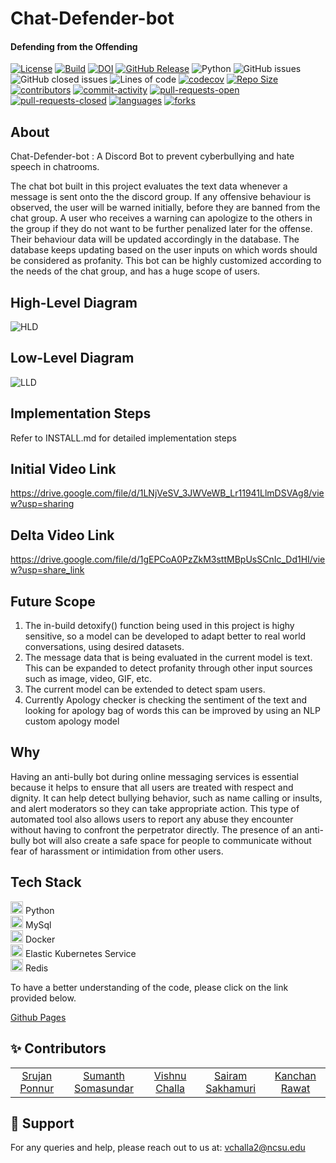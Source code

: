 # Chat-Defender-bot
#### Defending from the Offending

[![License](https://img.shields.io/badge/License-BSD_2--Clause-orange.svg)](https://opensource.org/licenses/BSD-2-Clause)
[![Build](https://github.com/vishnuchalla/chat-defender-bot/actions/workflows/python-app.yml/badge.svg)](https://github.com/vishnuchalla/chat-defender-bot/actions)
[![DOI](https://zenodo.org/badge/DOI/10.5281/zenodo.7397352.svg)](https://doi.org/10.5281/zenodo.7397352)
[![GitHub Release](https://img.shields.io/github/release/vishnuchalla/chat-defender-bot)](https://github.com/vishnuchalla/chat-defender-bot/releases/)
![Python](https://img.shields.io/badge/python-v3.8+-yellow.svg)
![GitHub issues](https://tinyurl.com/52bkfw3a)
![GitHub closed issues](https://tinyurl.com/3dzckf8p)
![Lines of code](https://img.shields.io/tokei/lines/github/vishnuchalla/chat-defender-bot)
[![codecov](https://codecov.io/gh/vishnuchalla/chat-defender-bot/branch/main/graph/badge.svg?token=h4F94IJMzj)](https://codecov.io/gh/vishnuchalla/chat-defender-bot)
[![Repo Size](https://img.shields.io/github/repo-size/vishnuchalla/chat-defender-bot?color=brightgreen)](https://github.com/vishnuchalla/chat-defender-bot.git)
[![contributors](https://img.shields.io/github/contributors/vishnuchalla/chat-defender-bot)](https://github.com/vishnuchalla/chat-defender-bot/graphs/contributors)
[![commit-activity](https://img.shields.io/github/commit-activity/w/vishnuchalla/chat-defender-bot?color=blue)](https://github.com/vishnuchalla/chat-defender-bot/graphs/commit-activity)
[![pull-requests-open](https://img.shields.io/github/issues-pr/vishnuchalla/chat-defender-bot?color=yellow)](https://github.com/vishnuchalla/chat-defender-bot/pulls)
[![pull-requests-closed](https://img.shields.io/github/issues-pr-closed/vamsitadikonda/chat-defender-bot?color=green)](https://github.com/vamsitadikonda/chat-defender-botpulls?q=is%3Apr+is%3Aclosed)
[![languages](https://img.shields.io/github/languages/count/vamsitadikonda/chat-defender-bot)](https://github.com/vamsitadikonda/chat-defender-bot)
[![forks](https://img.shields.io/github/forks/vamsitadikonda/chat-defender-bot?style=social)](https://github.com/vamsitadikonda/chat-defender-bot/network/members)

## About
Chat-Defender-bot : A Discord Bot to prevent cyberbullying and hate speech in chatrooms.

The chat bot built in this project evaluates the text data whenever a message is sent onto the the discord group. If any offensive behaviour is observed, the user will be warned initially, before they are banned from the chat group. A user who receives a warning can apologize to the others in the group if they do not want to be further penalized later for the offense. Their behaviour data will be updated accordingly in the database. The database keeps updating based on the user inputs on which words should be considered as profanity. This bot can be highly customized according to the needs of the chat group, and has a huge scope of users.

## High-Level Diagram
![HLD](https://user-images.githubusercontent.com/28471457/205743818-319caf10-8b05-4590-b0d7-4cb9ed37aa15.png)

## Low-Level Diagram
![LLD](https://user-images.githubusercontent.com/28471457/205755343-b3deec41-b423-42ba-83a3-33a0a00dd9fe.png)

## Implementation Steps
Refer to INSTALL.md for detailed implementation steps
## Initial Video Link
https://drive.google.com/file/d/1LNjVeSV_3JWVeWB_Lr11941LlmDSVAg8/view?usp=sharing
## Delta Video Link
https://drive.google.com/file/d/1gEPCoA0PzZkM3sttMBpUsSCnIc_Dd1HI/view?usp=share_link
## Future Scope
1) The in-build detoxify() function  being used in this project is highy sensitive, so a model can be developed to adapt better to real world conversations, using desired datasets.
2) The message data that is being evaluated in the current model is text. This can be expanded to detect profanity through other input sources such as image, video, GIF, etc.
3) The current model can be extended to detect spam users.
4) Currently Apology checker is checking the sentiment of the text and looking for apology bag of words this can be improved by using an NLP custom apology model

## Why

Having an anti-bully bot during online messaging services is essential because it helps to ensure that all users are treated with respect and dignity. It can help detect bullying behavior, such as name calling or insults, and alert moderators so they can take appropriate action. This type of automated tool also allows users to report any abuse they encounter without having to confront the perpetrator directly. The presence of an anti-bully bot will also create a safe space for people to communicate without fear of harassment or intimidation from other users.

## Tech Stack
<img src="https://drive.google.com/uc?export=view&id=1jREu_hnGJ1gxv6hx2KMmM1zzHc8Yhvdh" alt="python" width="20" height="20"/> Python </br>
<img src="https://drive.google.com/uc?export=view&id=1Jnn5fThJOy1WMnlQcDyOHMdt2dB8imws" alt="MySql" width="20" height="20"/> MySql </br>
<img src="https://drive.google.com/uc?export=view&id=17444V8CAig18_kQ9gQHY1ZX1JXObFMoz" alt="Docker" width="20" height="20"/> Docker </br>
<img src="https://raw.githubusercontent.com/kubernetes-sigs/aws-load-balancer-controller/main/docs/assets/images/kubernetes_icon.svg" alt="Kubernetes" width="20" height="20"/> Elastic Kubernetes Service </br>
<img src="https://github.com/Spartee/redis-vector-search/blob/master/app/vecsim_app/data/redis-logo.png?raw=true" alt="Redis" width="20" height="20"> Redis </br>

To have a better understanding of the code, please click on the link provided below.

[Github Pages](https://sumanthbsundar.github.io/discord_chat_bot_doc/)

:sparkles: Contributors
---

<table>
  <tr>
    <td align="center"><a href="https://www.linkedin.com/in/srujanponnur">Srujan Ponnur</a></td>
    <td align="center"><a href="https://www.linkedin.com/in/sumanth-somasundar">Sumanth Somasundar</a></td>
    <td align="center"><a href="https://www.linkedin.com/in/vishnuchalla/">Vishnu Challa</a></td>
    <td align="center"><a href="https://www.linkedin.com/in/svnsairam/">Sairam Sakhamuri</a></td>
    <td align="center"><a href="https://www.linkedin.com/in/kanchan-rawat-793753a2/">Kanchan Rawat</a></td>
  </tr>
</table>

:email: Support
---

For any queries and help, please reach out to us at: vchalla2@ncsu.edu

